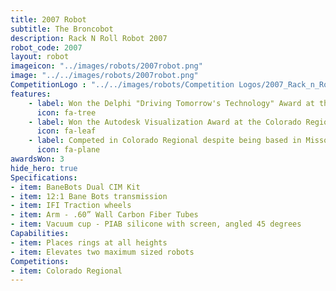 ```yaml
---
title: 2007 Robot
subtitle: The Broncobot
description: Rack N Roll Robot 2007
robot_code: 2007
layout: robot
imageicon: "../images/robots/2007robot.png"
image: "../../images/robots/2007robot.png"
CompetitionLogo : "../../images/robots/Competition Logos/2007_Rack_n_Roll.jpeg"
features:
    - label: Won the Delphi "Driving Tomorrow's Technology" Award at the Colorado Regional
      icon: fa-tree
    - label: Won the Autodesk Visualization Award at the Colorado Regional
      icon: fa-leaf 
    - label: Competed in Colorado Regional despite being based in Missouri
      icon: fa-plane 
awardsWon: 3
hide_hero: true
Specifications:
- item: BaneBots Dual CIM Kit
- item: 12:1 Bane Bots transmission
- item: IFI Traction wheels
- item: Arm - .60” Wall Carbon Fiber Tubes
- item: Vacuum cup - PIAB silicone with screen, angled 45 degrees
Capabilities:
- item: Places rings at all heights
- item: Elevates two maximum sized robots
Competitions:
- item: Colorado Regional
---
```


